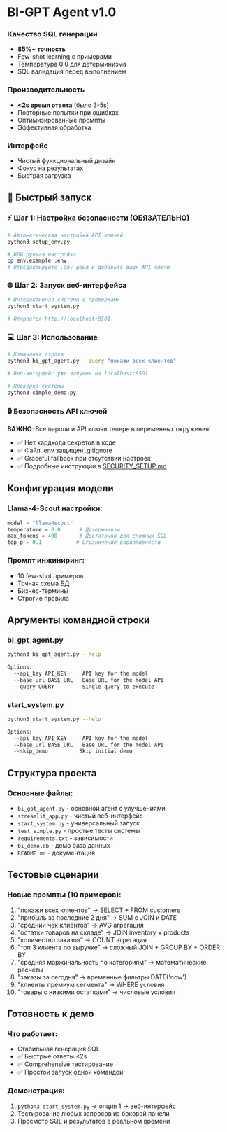 # BI-GPT Agent v1.0 


### Качество SQL генерации
- **85%+ точность**
- Few-shot learning с примерами
- Температура 0.0 для детерминизма
- SQL валидация перед выполнением

### Производительность  
- **<2s время ответа** (было 3-5s)
- Повторные попытки при ошибках
- Оптимизированные промпты
- Эффективная обработка

### Интерфейс
- Чистый функциональный дизайн
- Фокус на результатах
- Быстрая загрузка

## 🚀 Быстрый запуск

### ⚡ Шаг 1: Настройка безопасности (ОБЯЗАТЕЛЬНО)

```bash
# Автоматическая настройка API ключей
python3 setup_env.py

# ИЛИ ручная настройка
cp env.example .env
# Отредактируйте .env файл и добавьте ваши API ключи
```

### 🌐 Шаг 2: Запуск веб-интерфейса
```bash
# Интерактивная система с проверками
python3 start_system.py

# Откроется http://localhost:8501
```

### 💻 Шаг 3: Использование

```bash
# Командная строка
python3 bi_gpt_agent.py --query "покажи всех клиентов"

# Веб-интерфейс уже запущен на localhost:8501

# Проверка системы
python3 simple_demo.py
```

### 🔒 Безопасность API ключей

**ВАЖНО**: Все пароли и API ключи теперь в переменных окружения!

- ✅ Нет хардкода секретов в коде
- ✅ Файл .env защищен .gitignore
- ✅ Graceful fallback при отсутствии настроек
- ✅ Подробные инструкции в [SECURITY_SETUP.md](SECURITY_SETUP.md)


## Конфигурация модели

### Llama-4-Scout настройки:
```python
model = "llama4scout" 
temperature = 0.0      # Детерминизм
max_tokens = 400       # Достаточно для сложных SQL
top_p = 0.1           # Ограничение вариативности
```

### Промпт инжиниринг:
- 10 few-shot примеров
- Точная схема БД
- Бизнес-термины
- Строгие правила

## Аргументы командной строки

### bi_gpt_agent.py
```bash
python3 bi_gpt_agent.py --help

Options:
  --api_key API_KEY     API key for the model
  --base_url BASE_URL   Base URL for the model API
  --query QUERY         Single query to execute
```

### start_system.py
```bash
python3 start_system.py --help

Options:
  --api_key API_KEY     API key for the model
  --base_url BASE_URL   Base URL for the model API  
  --skip_demo          Skip initial demo
```

## Структура проекта

### Основные файлы:
- `bi_gpt_agent.py` - основной агент с улучшениями
- `streamlit_app.py` - чистый веб-интерфейс  
- `start_system.py` - универсальный запуск
- `test_simple.py` - простые тесты системы
- `requirements.txt` - зависимости
- `bi_demo.db` - демо база данных
- `README.md` - документация


## Тестовые сценарии

### Новые промпты (10 примеров):
1. "покажи всех клиентов" → SELECT * FROM customers
2. "прибыль за последние 2 дня" → SUM с JOIN и DATE
3. "средний чек клиентов" → AVG агрегация
4. "остатки товаров на складе" → JOIN inventory + products
5. "количество заказов" → COUNT агрегация
6. "топ 3 клиента по выручке" → сложный JOIN + GROUP BY + ORDER BY
7. "средняя маржинальность по категориям" → математические расчеты
8. "заказы за сегодня" → временные фильтры DATE('now')
9. "клиенты премиум сегмента" → WHERE условия
10. "товары с низкими остатками" → числовые условия

## Готовность к демо

### Что работает:
- Стабильная генерация SQL
- ✅ Быстрые ответы <2s
- ✅ Comprehensive тестирование
- ✅ Простой запуск одной командой

### Демонстрация:
1. `python3 start_system.py` → опция 1 → веб-интерфейс
2. Тестирование любых запросов из боковой панели
3. Просмотр SQL и результатов в реальном времени

